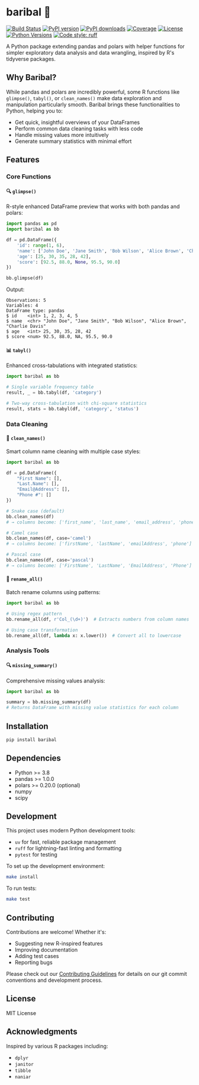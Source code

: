 # baribal 🐻

[![Build Status](https://img.shields.io/github/actions/workflow/status/yourusername/baribal/ci.yml?branch=main)](https://github.com/gpenessot/baribal/actions)
[![PyPI version](https://img.shields.io/pypi/v/baribal)](https://pypi.org/project/baribal/)
[![PyPI downloads](https://img.shields.io/pypi/dm/baribal)](https://pypi.org/project/baribal/)
[![Coverage](https://img.shields.io/codecov/c/github/yourusername/baribal)](https://codecov.io/gh/gpenessot/baribal)
[![License](https://img.shields.io/github/license/yourusername/baribal)](https://github.com/gpenessot/baribal/blob/main/LICENSE)
[![Python Versions](https://img.shields.io/pypi/pyversions/baribal)](https://pypi.org/project/baribal/)
[![Code style: ruff](https://img.shields.io/badge/code%20style-ruff-000000.svg)](https://github.com/astral-sh/ruff)

A Python package extending pandas and polars with helper functions for simpler exploratory data analysis and data wrangling, inspired by R's tidyverse packages.

## Why Baribal?

While pandas and polars are incredibly powerful, some R functions like `glimpse()`, `tabyl()`, or `clean_names()` make data exploration and manipulation particularly smooth. Baribal brings these functionalities to Python, helping you to:

- Get quick, insightful overviews of your DataFrames
- Perform common data cleaning tasks with less code
- Handle missing values more intuitively
- Generate summary statistics with minimal effort

## Features

### Core Functions

#### 🔍 `glimpse()`
R-style enhanced DataFrame preview that works with both pandas and polars:

```python
import pandas as pd
import baribal as bb

df = pd.DataFrame({
    'id': range(1, 6),
    'name': ['John Doe', 'Jane Smith', 'Bob Wilson', 'Alice Brown', 'Charlie Davis'],
    'age': [25, 30, 35, 28, 42],
    'score': [92.5, 88.0, None, 95.5, 90.0]
})

bb.glimpse(df)
```

Output:
```
Observations: 5
Variables: 4
DataFrame type: pandas
$ id    <int> 1, 2, 3, 4, 5
$ name  <chr> "John Doe", "Jane Smith", "Bob Wilson", "Alice Brown", "Charlie Davis"
$ age   <int> 25, 30, 35, 28, 42
$ score <num> 92.5, 88.0, NA, 95.5, 90.0
```

#### 📊 `tabyl()`
Enhanced cross-tabulations with integrated statistics:

```python
import baribal as bb

# Single variable frequency table
result, _ = bb.tabyl(df, 'category')

# Two-way cross-tabulation with chi-square statistics
result, stats = bb.tabyl(df, 'category', 'status')
```

### Data Cleaning

#### 🧹 `clean_names()`
Smart column name cleaning with multiple case styles:

```python
import baribal as bb

df = pd.DataFrame({
    "First Name": [],
    "Last.Name": [],
    "Email@Address": [],
    "Phone #": []
})

# Snake case (default)
bb.clean_names(df)
# → columns become: ['first_name', 'last_name', 'email_address', 'phone']

# Camel case
bb.clean_names(df, case='camel')
# → columns become: ['firstName', 'lastName', 'emailAddress', 'phone']

# Pascal case
bb.clean_names(df, case='pascal')
# → columns become: ['FirstName', 'LastName', 'EmailAddress', 'Phone']
```

#### 🔄 `rename_all()`
Batch rename columns using patterns:

```python
import baribal as bb

# Using regex pattern
bb.rename_all(df, r'Col_(\d+)')  # Extracts numbers from column names

# Using case transformation
bb.rename_all(df, lambda x: x.lower())  # Convert all to lowercase
```

### Analysis Tools

#### 🔍 `missing_summary()`
Comprehensive missing values analysis:

```python
import baribal as bb

summary = bb.missing_summary(df)
# Returns DataFrame with missing value statistics for each column
```

## Installation

```bash
pip install baribal
```

## Dependencies

- Python >= 3.8
- pandas >= 1.0.0
- polars >= 0.20.0 (optional)
- numpy
- scipy

## Development

This project uses modern Python development tools:
- `uv` for fast, reliable package management
- `ruff` for lightning-fast linting and formatting
- `pytest` for testing

To set up the development environment:

```bash
make install
```

To run tests:

```bash
make test
```

## Contributing

Contributions are welcome! Whether it's:
- Suggesting new R-inspired features
- Improving documentation
- Adding test cases
- Reporting bugs

Please check out our [Contributing Guidelines](CONTRIBUTING.md) for details on our git commit conventions and development process.

## License

MIT License

## Acknowledgments

Inspired by various R packages including:
- `dplyr`
- `janitor`
- `tibble`
- `naniar`